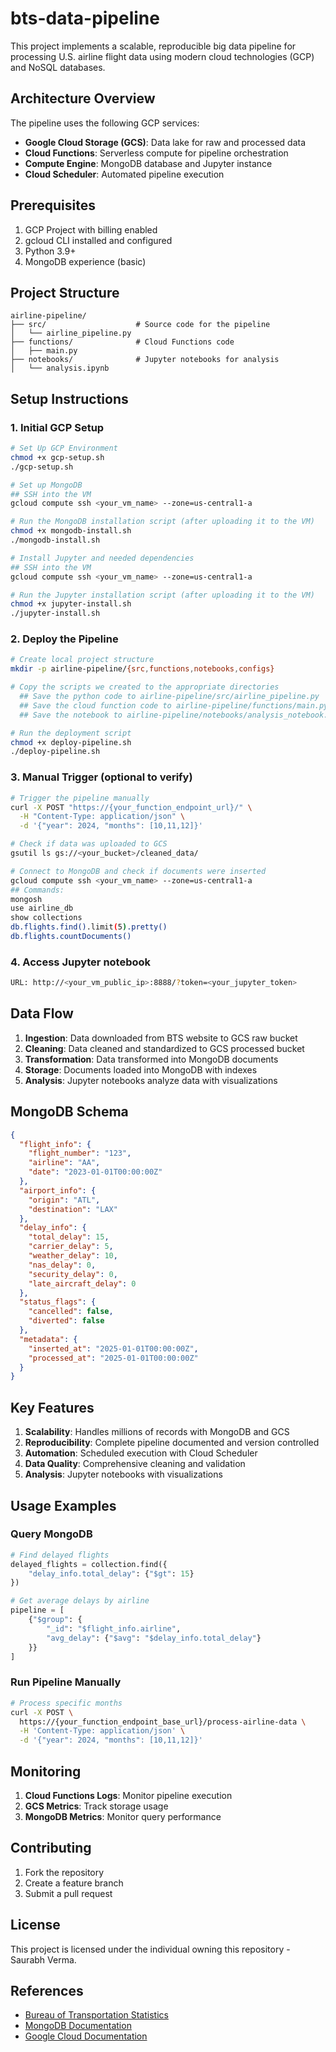 # bts-data-pipeline
This project implements a scalable, reproducible big data pipeline for processing U.S. airline flight data using modern cloud technologies (GCP) and NoSQL databases.

## Architecture Overview

The pipeline uses the following GCP services:
- **Google Cloud Storage (GCS)**: Data lake for raw and processed data
- **Cloud Functions**: Serverless compute for pipeline orchestration
- **Compute Engine**: MongoDB database and Jupyter instance
- **Cloud Scheduler**: Automated pipeline execution

## Prerequisites

1. GCP Project with billing enabled
2. gcloud CLI installed and configured
3. Python 3.9+
4. MongoDB experience (basic)

## Project Structure

```
airline-pipeline/
├── src/                    # Source code for the pipeline
│   └── airline_pipeline.py
├── functions/              # Cloud Functions code
│   ├── main.py
├── notebooks/              # Jupyter notebooks for analysis
│   └── analysis.ipynb
```

## Setup Instructions

### 1. Initial GCP Setup

```bash
# Set Up GCP Environment
chmod +x gcp-setup.sh
./gcp-setup.sh

# Set up MongoDB
## SSH into the VM
gcloud compute ssh <your_vm_name> --zone=us-central1-a

# Run the MongoDB installation script (after uploading it to the VM)
chmod +x mongodb-install.sh
./mongodb-install.sh

# Install Jupyter and needed dependencies
## SSH into the VM
gcloud compute ssh <your_vm_name> --zone=us-central1-a

# Run the Jupyter installation script (after uploading it to the VM)
chmod +x jupyter-install.sh
./jupyter-install.sh
```

### 2. Deploy the Pipeline

```bash
# Create local project structure
mkdir -p airline-pipeline/{src,functions,notebooks,configs}

# Copy the scripts we created to the appropriate directories
  ## Save the python code to airline-pipeline/src/airline_pipeline.py
  ## Save the cloud function code to airline-pipeline/functions/main.py
  ## Save the notebook to airline-pipeline/notebooks/analysis_notebook.ipynb

# Run the deployment script
chmod +x deploy-pipeline.sh
./deploy-pipeline.sh
```

### 3. Manual Trigger (optional to verify)

```bash
# Trigger the pipeline manually
curl -X POST "https://{your_function_endpoint_url}/" \
  -H "Content-Type: application/json" \
  -d '{"year": 2024, "months": [10,11,12]}'

# Check if data was uploaded to GCS
gsutil ls gs://<your_bucket>/cleaned_data/

# Connect to MongoDB and check if documents were inserted
gcloud compute ssh <your_vm_name> --zone=us-central1-a
## Commands:
mongosh
use airline_db
show collections
db.flights.find().limit(5).pretty()
db.flights.countDocuments()
```

### 4. Access Jupyter notebook
```bash
URL: http://<your_vm_public_ip>:8888/?token=<your_jupyter_token>
```

## Data Flow

1. **Ingestion**: Data downloaded from BTS website to GCS raw bucket
2. **Cleaning**: Data cleaned and standardized to GCS processed bucket
3. **Transformation**: Data transformed into MongoDB documents
4. **Storage**: Documents loaded into MongoDB with indexes
5. **Analysis**: Jupyter notebooks analyze data with visualizations

## MongoDB Schema

```json
{
  "flight_info": {
    "flight_number": "123",
    "airline": "AA",
    "date": "2023-01-01T00:00:00Z"
  },
  "airport_info": {
    "origin": "ATL",
    "destination": "LAX"
  },
  "delay_info": {
    "total_delay": 15,
    "carrier_delay": 5,
    "weather_delay": 10,
    "nas_delay": 0,
    "security_delay": 0,
    "late_aircraft_delay": 0
  },
  "status_flags": {
    "cancelled": false,
    "diverted": false
  },
  "metadata": {
    "inserted_at": "2025-01-01T00:00:00Z",
    "processed_at": "2025-01-01T00:00:00Z"
  }
}
```

## Key Features

1. **Scalability**: Handles millions of records with MongoDB and GCS
2. **Reproducibility**: Complete pipeline documented and version controlled
3. **Automation**: Scheduled execution with Cloud Scheduler
4. **Data Quality**: Comprehensive cleaning and validation
5. **Analysis**: Jupyter notebooks with visualizations

## Usage Examples

### Query MongoDB

```python
# Find delayed flights
delayed_flights = collection.find({
    "delay_info.total_delay": {"$gt": 15}
})

# Get average delays by airline
pipeline = [
    {"$group": {
        "_id": "$flight_info.airline",
        "avg_delay": {"$avg": "$delay_info.total_delay"}
    }}
]
```

### Run Pipeline Manually

```bash
# Process specific months
curl -X POST \
  https://{your_function_endpoint_base_url}/process-airline-data \
  -H 'Content-Type: application/json' \
  -d '{"year": 2024, "months": [10,11,12]}'
```

## Monitoring

1. **Cloud Functions Logs**: Monitor pipeline execution
2. **GCS Metrics**: Track storage usage
3. **MongoDB Metrics**: Monitor query performance

## Contributing

1. Fork the repository
2. Create a feature branch
3. Submit a pull request

## License

This project is licensed under the individual owning this repository - Saurabh Verma.

## References

- [Bureau of Transportation Statistics](https://www.transtats.bts.gov/)
- [MongoDB Documentation](https://www.mongodb.com/docs/)
- [Google Cloud Documentation](https://cloud.google.com/docs)
